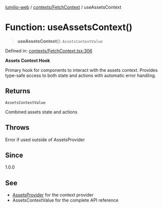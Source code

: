 [lumilio-web](../../../modules.md) / [contexts/FetchContext](../index.md) / useAssetsContext

# Function: useAssetsContext()

> **useAssetsContext**(): `AssetsContextValue`

Defined in: [contexts/FetchContext.tsx:306](https://github.com/EdwinZhanCN/Lumilio-Photos/blob/d7ee437668dbf25a0ccb307a371076d5d13f8e8d/web/src/contexts/FetchContext.tsx#L306)

**Assets Context Hook**

Primary hook for components to interact with the assets context.
Provides type-safe access to both state and actions with automatic error handling.

## Returns

`AssetsContextValue`

Combined assets state and actions

## Throws

Error if used outside of AssetsProvider

## Since

1.0.0

## See

 - [AssetsProvider](default.md) for the context provider
 - AssetsContextValue for the complete API reference

